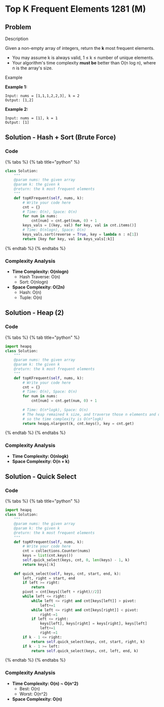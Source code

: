# Top K Frequent Elements 1281 \(M\)

## Problem

Description

Given a non-empty array of integers, return the **k** most frequent elements.

* You may assume k is always valid, 1 ≤ k ≤ number of unique elements.
* Your algorithm's time complexity **must be** better than O\(n log n\), where n is the array's size.

Example

**Example 1:**

```text
Input: nums = [1,1,1,2,2,3], k = 2
Output: [1,2]
```

**Example 2:**

```text
Input: nums = [1], k = 1
Output: [1]
```

## Solution - Hash + Sort \(Brute Force\)

### Code

{% tabs %}
{% tab title="python" %}
```python
class Solution:
    """
    @param nums: the given array
    @param k: the given k
    @return: the k most frequent elements
    """
    def topKFrequent(self, nums, k):
        # Write your code here
        cnt = {}
        # Time: O(n), Space: O(n)
        for num in nums:
            cnt[num] = cnt.get(num, 0) + 1
        keys_vals = [(key, val) for key, val in cnt.items()]
        # Time: O(nlogn), Space: O(n)
        keys_vals.sort(reverse = True, key = lambda n : n[1])
        return [key for key, val in keys_vals[:k]]
```
{% endtab %}
{% endtabs %}

### Complexity Analysis

* **Time Complexity: O\(nlogn\)**
  * Hash Traverse: O\(n\)
  * Sort: O\(nlogn\)
* **Space Complexity: O\(2n\)**
  * Hash: O\(n\)
  * Tuple: O\(n\)

## Solution - Heap \(2\)

### Code

{% tabs %}
{% tab title="python" %}
```python
import heapq
class Solution:
    """
    @param nums: the given array
    @param k: the given k
    @return: the k most frequent elements
    """
    def topKFrequent(self, nums, k):
        # Write your code here
        cnt = {}
        # Time: O(n), Space: O(n)
        for num in nums:
            cnt[num] = cnt.get(num, 0) + 1
        
        # Time: O(n*logk), Space: O(n)
        # The heap remained k size, and traverse those n elements and do heappushpop one at a time (each takes O(logk) times)
        # so the time complexity is O(n*logk)
        return heapq.nlargest(k, cnt.keys(), key = cnt.get)
```
{% endtab %}
{% endtabs %}

### Complexity Analysis

* **Time Complexity: O\(nlogk\)**
* **Space Complexity: O\(n + k\)**

## Solution - Quick Select

### Code

{% tabs %}
{% tab title="python" %}
```python
import heapq
class Solution:
    """
    @param nums: the given array
    @param k: the given k
    @return: the k most frequent elements
    """
    def topKFrequent(self, nums, k):
        # Write your code here
        cnt = collections.Counter(nums)
        keys = list(cnt.keys())
        self.quick_select(keys, cnt, 0, len(keys) - 1, k)
        return keys[:k]
    
    def quick_select(self, keys, cnt, start, end, k):
        left, right = start, end
        if left >= right:
            return
        pivot = cnt[keys[(left + right)//2]]
        while left <= right:
            while left <= right and cnt[keys[left]] > pivot:
                left+=1
            while left <= right and cnt[keys[right]] < pivot:
                right-=1
            if left <= right:
                keys[left], keys[right] = keys[right], keys[left]
                left+=1
                right-=1
        if k - 1 <= right:
            return self.quick_select(keys, cnt, start, right, k)
        if k - 1 >= left:
            return self.quick_select(keys, cnt, left, end, k)
```
{% endtab %}
{% endtabs %}

### Complexity Analysis

* **Time Complexity: O\(n\) ~ O\(n^2\)**
  * Best: O\(n\)
  * Worst: O\(n^2\)
* **Space Complexity: O\(n\)**

